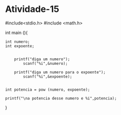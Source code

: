 # Atividade-15

#include<stdio.h>
#include <math.h>


int main (){
	
	int numero;
	int expoente;

		
		printf("diga um numero");
			scanf("%i",&numero);
		
		printf("diga um numero para o expoente");
			scanf("%i",&expoente);
		
		
	int potencia = pow (numero, expoente);
	
	printf("\na potencia desse numero e %i",potencia);	


	
}
